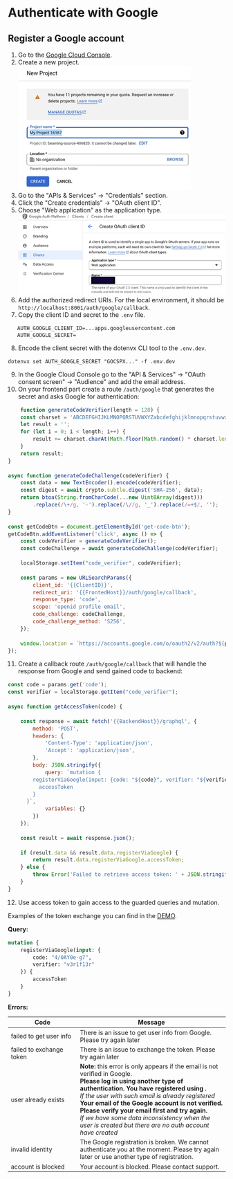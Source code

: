 # Authenticate with Google

## Register a Google account

1. Go to the [Google Cloud Console](https://console.cloud.google.com/).
2. Create a new project.
   ![Create a new project](img/register_new_project.png)
3. Go to the "APIs & Services" -> "Credentials" section.
4. Click the "Create credentials" -> "OAuth client ID".
5. Choose "Web application" as the application type.
   ![Create OAuth client ID](img/name_of_google_client.png)
6. Add the authorized redirect URIs. For the local environment, it should be
   `http://localhost:8001/auth/google/callback`.
7. Copy the client ID and secret to the `.env` file.

```dotenv
   AUTH_GOOGLE_CLIENT_ID=...apps.googleusercontent.com
   AUTH_GOOGLE_SECRET=
```

8. Encode the client secret with the dotenvx CLI tool to the `.env.dev`.

```shell
dotenvx set AUTH_GOOGLE_SECRET "GOCSPX..." -f .env.dev
```

9. In the Google Cloud Console go to the "API & Services" -> "OAuth consent screen" -> "Audience" and add the email
   address.
10. On your frontend part create a route `/auth/google` that generates the secret and asks Google for authentication:

```js
    function generateCodeVerifier(length = 128) {
    const charset = 'ABCDEFGHIJKLMNOPQRSTUVWXYZabcdefghijklmnopqrstuvwxyz0123456789-._~';
    let result = '';
    for (let i = 0; i < length; i++) {
        result += charset.charAt(Math.floor(Math.random() * charset.length));
    }
    return result;
}

async function generateCodeChallenge(codeVerifier) {
    const data = new TextEncoder().encode(codeVerifier);
    const digest = await crypto.subtle.digest('SHA-256', data);
    return btoa(String.fromCharCode(...new Uint8Array(digest)))
        .replace(/\+/g, '-').replace(/\//g, '_').replace(/=+$/, '');
}

const getCodeBtn = document.getElementById('get-code-btn');
getCodeBtn.addEventListener('click', async () => {
    const codeVerifier = generateCodeVerifier();
    const codeChallenge = await generateCodeChallenge(codeVerifier);

    localStorage.setItem("code_verifier", codeVerifier);

    const params = new URLSearchParams({
        client_id: '{{ClientID}}',
        redirect_uri: '{{FrontedHost}}/auth/google/callback',
        response_type: 'code',
        scope: 'openid profile email',
        code_challenge: codeChallenge,
        code_challenge_method: 'S256',
    });

    window.location = `https://accounts.google.com/o/oauth2/v2/auth?${params.toString()}`;
});
```

11. Create a callback route `/auth/google/callback` that will handle the response from Google and send gained code to
    backend:

```js
const code = params.get('code');
const verifier = localStorage.getItem("code_verifier");

async function getAccessToken(code) {

    const response = await fetch('{{BackendHost}}/graphql', {
        method: 'POST',
        headers: {
            'Content-Type': 'application/json',
            'Accept': 'application/json',
        },
        body: JSON.stringify({
            query: `mutation {
        registerViaGoogle(input: {code: "${code}", verifier: "${verifier}"}) {
          accessToken
        }
      }`,
            variables: {}
        })
    });

    const result = await response.json();

    if (result.data && result.data.registerViaGoogle) {
        return result.data.registerViaGoogle.accessToken;
    } else {
        throw Error('Failed to retrieve access token: ' + JSON.stringify(result.errors || result));
    }
}
```

12. Use access token to gain access to the guarded queries and mutation.

Examples of the token exchange you can find in the [DEMO](https://backend.dev.i10x.ai/auth/google).

**Query:**

```graphql
mutation {
    registerViaGoogle(input: {
        code: "4/0AY0e-g7",
        verifier: "v3r1f13r"
    }) {
        accessToken
    }
}
```

**Errors:**

| Code                                        | Message                                                                                                                                                                                                                                                                                                                                                                                                                                                                 |
|---------------------------------------------|-------------------------------------------------------------------------------------------------------------------------------------------------------------------------------------------------------------------------------------------------------------------------------------------------------------------------------------------------------------------------------------------------------------------------------------------------------------------------|
| failed&nbsp;to&nbsp;get&nbsp;user&nbsp;info | There is an issue to get user info from Google. Please try again later                                                                                                                                                                                                                                                                                                                                                                                                  |
| failed to exchange token                    | There is an issue to exchange the token. Please try again later                                                                                                                                                                                                                                                                                                                                                                                                         |
| user already exists                         | **Note:** this error is only appears if the email is not verified in Google. <br>**Please log in using another type of authentication. You have registered using <another login type>.** <br> _If the user with such email is already registered_<br> **Your email of the Google account is not verified. Please verify your email first and try again.** <br> _If we have some data inconsistency when the user is created but there are no auth account have created_ |
| invalid identity                            | The Google registration is broken. We cannot authenticate you at the moment. Please try again later or use another type of registration.                                                                                                                                                                                                                                                                                                                                |
| account is blocked                          | Your account is blocked. Please contact support.                                                                                                                                                                                                                                                                                                                                                                                                                        |
